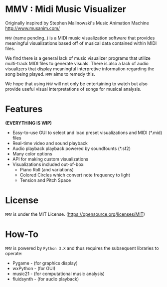 # MMV : Midi Music Visualizer
Originally inspired by Stephen Malinowski's Music Animation Machine
http://www.musanim.com/

`MMV` (name pending..) is a MIDI music visualization software that provides meaningful
visualizations based off of musical data contained within MIDI files.

We find there is a general lack of music visualizer programs that
utilize multi-track MIDI files to generate visuals. There is also a
lack of audio visualizers that display meaningful interpretive
information regarding the song being played. `MMV` aims to remedy this.

We hope that using `MMV` will not only be entertaining to watch but also
provide useful visual interpretations of songs for musical analysis.

# Features
**(EVERYTHING IS WIP)**
+ Easy-to-use GUI to select and load preset visualizations and MIDI
(*.mid) files
+ Real-time video and sound playback
+ Audio playback playback powered by soundfounts (*.sf2)
+ Many color options
+ API for making custom visualizations
+ Visualizations included out-of-box:
    + Piano Roll (and variations)
    + Colored Circles which convert note frequency to light
    + Tension and Pitch Space

# License
`MMV` is under the MIT License. (https://opensource.org/licenses/MIT)

# How-To
`MMV` is powered by `Python 3.X` and thus requires the subsequent libraries to operate:
+ Pygame - (for graphics display)
+ wxPython - (for GUI)
+ music21 - (for computational music analysis)
+ fluidsynth - (for audio playback)

